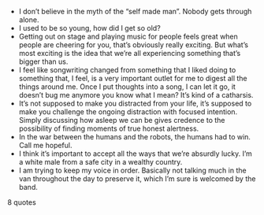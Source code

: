  - I don’t believe in the myth of the “self made man”. Nobody gets through alone.
 - I used to be so young, how did I get so old?
 - Getting out on stage and playing music for people feels great when people are cheering for you, that’s obviously really exciting. But what’s most exciting is the idea that we’re all experiencing something that’s bigger than us.
 - I feel like songwriting changed from something that I liked doing to something that, I feel, is a very important outlet for me to digest all the things around me. Once I put thoughts into a song, I can let it go, it doesn’t bug me anymore you know what I mean? It’s kind of a catharsis.
 - It’s not supposed to make you distracted from your life, it’s supposed to make you challenge the ongoing distraction with focused intention. Simply discussing how asleep we can be gives credence to the possibility of finding moments of true honest alertness.
 - In the war between the humans and the robots, the humans had to win. Call me hopeful.
 - I think it’s important to accept all the ways that we’re absurdly lucky. I’m a white male from a safe city in a wealthy country.
 - I am trying to keep my voice in order. Basically not talking much in the van throughout the day to preserve it, which I’m sure is welcomed by the band.

8 quotes